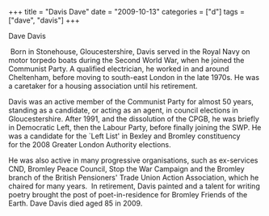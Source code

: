 +++
title = "Davis Dave"
date = "2009-10-13"
categories = ["d"]
tags = ["dave", "davis"]
+++

Dave Davis

 Born in Stonehouse, Gloucestershire, Davis served in the Royal Navy on motor torpedo boats during the Second World War, when he joined the Communist Party. A qualified electrician, he worked in and around Cheltenham, before moving to south-east London in the late 1970s. He was a caretaker for a housing association until his retirement.

Davis was an active member of the Communist Party for almost 50 years, standing as a candidate, or acting as an agent, in council elections in Gloucestershire. After 1991, and the dissolution of the CPGB, he was briefly in Democratic Left, then the Labour Party, before finally joining the SWP. He was a candidate for the \`Left List' in Bexley and Bromley constituency for the 2008 Greater London Authority elections.

He was also active in many progressive organisations, such as ex-services CND, Bromley Peace Council, Stop the War Campaign and the Bromley branch of the British Pensioners' Trade Union Action Association, which he chaired for many years.  In retirement, Davis painted and a talent for writing poetry brought the post of poet-in-residence for Bromley Friends of the Earth. Dave Davis died aged 85 in 2009.
